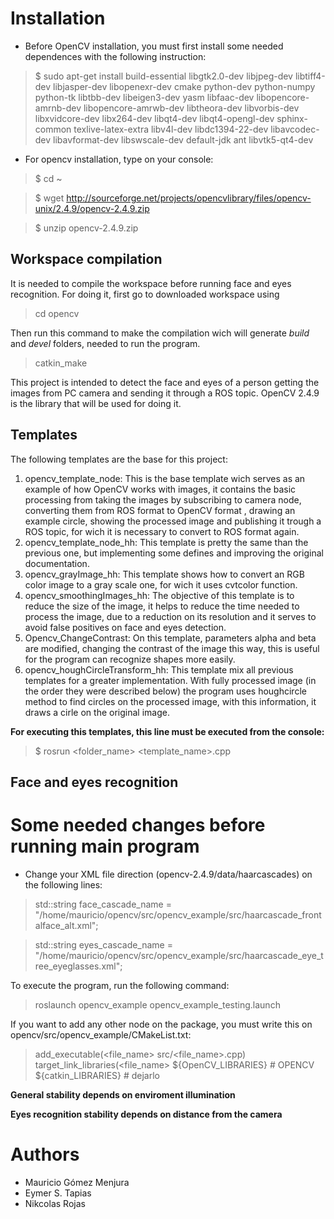 # Installation

- Before OpenCV installation, you must first install some needed dependences with the following instruction:

> $ sudo apt-get install build-essential libgtk2.0-dev libjpeg-dev libtiff4-dev libjasper-dev libopenexr-dev cmake python-dev python-numpy python-tk libtbb-dev libeigen3-dev yasm libfaac-dev libopencore-amrnb-dev libopencore-amrwb-dev libtheora-dev libvorbis-dev libxvidcore-dev libx264-dev libqt4-dev libqt4-opengl-dev sphinx-common texlive-latex-extra libv4l-dev libdc1394-22-dev libavcodec-dev libavformat-dev libswscale-dev default-jdk ant libvtk5-qt4-dev

- For opencv installation, type on your console:

> $ cd ~

> $ wget http://sourceforge.net/projects/opencvlibrary/files/opencv-unix/2.4.9/opencv-2.4.9.zip

> $ unzip opencv-2.4.9.zip

## Workspace compilation

It is needed to compile the workspace before running face and eyes recognition. For doing it, first go to downloaded workspace using
> cd opencv

Then run this command to make the compilation wich will generate *build* and *devel* folders, needed to run the program.

> catkin_make

This project is intended to detect the face and eyes of a person getting the images from PC camera and sending it through a ROS topic. OpenCV 2.4.9 is the library that will be used for doing it.

## Templates

The following templates are the base for this project:

1. opencv_template_node: This is the base template wich serves as an example of how OpenCV works with images, it contains the basic processing from taking the images by subscribing to camera node, converting them from ROS format to OpenCV format
, drawing an example circle, showing the processed image and publishing it trough a ROS topic, for wich it is necessary to convert to ROS format again.
2. opencv_template_node_hh: This template is pretty the same than the previous one, but implementing some defines and improving the original documentation.
3. opencv_grayImage_hh: This template shows how to convert an RGB color image to a gray scale one, for wich it uses cvtcolor function.
4. opencv_smoothingImages_hh: The objective of this template is to reduce the size of the image, it helps to reduce the time needed to process the image, due to a reduction on its resolution and it serves to avoid false positives on face and eyes detection.
5. Opencv_ChangeContrast: On this template, parameters alpha and beta are modified, changing the contrast of the image this way, this is useful for the program can recognize shapes more easily.
6. opencv_houghCircleTransform_hh: This template mix all previous templates for a greater implementation. With fully processed image (in the order they were described below) the program uses houghcircle method to find circles on the processed image, with this information, it draws a cirle on the original image.

**For executing this templates, this line must be executed from the console:**

> $ rosrun <folder_name>  <template_name>.cpp

## **Face and eyes recognition**

# Some needed changes before running main program

 - Change  your XML file direction (opencv-2.4.9/data/haarcascades) on the following lines:

> std::string face_cascade_name = "/home/mauricio/opencv/src/opencv_example/src/haarcascade_frontalface_alt.xml"; 

> std::string eyes_cascade_name = "/home/mauricio/opencv/src/opencv_example/src/haarcascade_eye_tree_eyeglasses.xml";

To execute the program, run the following command:

> roslaunch opencv_example opencv_example_testing.launch 

If you want to add any other node on the package, you must write this on opencv/src/opencv_example/CMakeList.txt:

> add_executable(<file_name> src/<file_name>.cpp)
  target_link_libraries(<file_name>
   ${OpenCV_LIBRARIES} # OPENCV
   ${catkin_LIBRARIES} # dejarlo

**General stability depends on enviroment illumination**

**Eyes recognition stability depends on distance from the camera**



# Authors

- Mauricio Gómez Menjura
- Eymer S. Tapias
- Nikcolas Rojas
